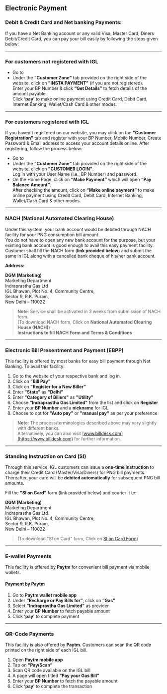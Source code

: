 ## Electronic Payment

### Debit & Credit Card and Net banking Payments:

If you have a Net Banking account or any valid Visa, Master Card, Diners Debit/Credit Card, you can pay your bill easily by following the steps given below:

---

### For customers not registered with IGL

- Go to
- Under the **"Customer Zone"** tab provided on the right side of the website, click on **"INSTA PAYMENT"** (if you are not registered).  
  Enter your BP Number & click **“Get Details”** to fetch details of the amount payable.  
  Click **‘pay’** to make online payment using Credit Card, Debit Card, Internet Banking, Wallet/Cash Card & other modes.

---

### For customers registered with IGL

If you haven't registered on our website, you may click on the **"Customer Registration"** tab and register with your BP Number, Mobile Number, Create Password & Email address to access your account details online. After registering, follow the process below:

- Go to
- Under the **"Customer Zone"** tab provided on the right side of the website, click on **"CUSTOMER LOGIN"**.  
  Log in with your User Name (i.e., BP Number) and password.
- On the Home Page, click on **“Make Payment”** which will open **“Pay Balance Amount”**.  
  After checking the amount, click on **“Make online payment”** to make online payment using Credit Card, Debit Card, Internet Banking, Wallet/Cash Card & other modes.

---

### NACH (National Automated Clearing House)

Under this system, your bank account would be debited through NACH facility for your PNG consumption bill amount.  
You do not have to open any new bank account for the purpose, but your existing bank account is good enough to avail this easy payment facility.  
Customer shall fill the NACH form (**link provided below**) and submit the same in IGL along with a cancelled bank cheque of his/her bank account.

**Address:**

**DGM (Marketing)**  
Marketing Department  
Indraprastha Gas Ltd  
IGL Bhawan, Plot No. 4, Community Centre,  
Sector 9, R.K. Puram,  
New Delhi – 110022

> **Note**: Service shall be activated in 3 weeks from submission of NACH form.  
> (To download NACH form, Click on **National Automated Clearing House (NACH)**)  
> **Instructions to fill NACH Form and Terms & Conditions**

---

### Electronic Bill Presentment and Payment (EBPP)

This facility is offered by most banks for easy bill payment through Net Banking. To avail this facility:

1. Go to the website of your respective bank and log in.
2. Click on **"Bill Pay"**
3. Click on **"Register for a New Biller"**
4. Enter **"State"** as **"Delhi"**
5. Enter **"Category of Billers"** as **"Utility"**
6. Choose **"Indraprastha Gas Limited"** from the list and click on **Register**
7. Enter your **BP Number** and a **nickname** for IGL
8. Choose to opt for **"Auto pay"** or **"manual pay"** as per your preference

> **Note**: The process/terminologies described above may vary slightly with different banks.  
> Alternatively, you can also visit [www.billdesk.com](https://www.billdesk.com) for further information.

---

### Standing Instruction on Card (SI)

Through this service, IGL customers can issue a **one-time instruction** to charge their Credit Card (Master/Visa/Diners) for PNG bill payments.  
Thereafter, your card will be **debited automatically** for subsequent PNG bill amounts.

Fill the **"SI on Card"** form (link provided below) and courier it to:

**DGM (Marketing)**  
Marketing Department  
Indraprastha Gas Ltd.  
IGL Bhawan, Plot No. 4, Community Centre,  
Sector 9, R.K. Puram,  
New Delhi – 110022

> (To download "SI on Card" form, Click on [SI on Card Form](https://www.iglonline.net/uploads/files/SubscriberCreditCardDetails.pdf))

---

### E-wallet Payments

This facility is offered by **Paytm** for convenient bill payment via mobile wallets.

#### Payment by Paytm

1. Go to **Paytm wallet mobile app**
2. Under **“Recharge or Pay Bills for”**, click on **“Gas”**
3. Select **"Indraprastha Gas Limited"** as provider
4. Enter your **BP Number** to fetch payable amount
5. Click **‘pay’** to complete payment

---

### QR-Code Payments

This facility is also offered by **Paytm**. Customers can scan the QR code printed on the right side of each IGL bill.

1. Open **Paytm mobile app**
2. Tap on **“Pay/Scan”**
3. Scan QR code available on the IGL bill
4. A page will open titled **“Pay your Gas Bill”**
5. Enter your **BP Number** to fetch the payable amount
6. Click **‘pay’** to complete the transaction
